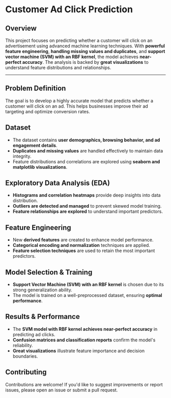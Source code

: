 # Customer Ad Click Prediction

## Overview
This project focuses on predicting whether a customer will click on an advertisement using advanced machine learning techniques. With **powerful feature engineering**, **handling missing values and duplicates**, and **support vector machine (SVM) with an RBF kernel**, the model achieves **near-perfect accuracy**. The analysis is backed by **great visualizations** to understand feature distributions and relationships.

---

## Problem Definition
The goal is to develop a highly accurate model that predicts whether a customer will click on an ad. This helps businesses improve their ad targeting and optimize conversion rates.

## Dataset
- The dataset contains **user demographics, browsing behavior, and ad engagement details**.
- **Duplicates and missing values** are handled effectively to maintain data integrity.
- Feature distributions and correlations are explored using **seaborn and matplotlib visualizations**.

## Exploratory Data Analysis (EDA)
- **Histograms and correlation heatmaps** provide deep insights into data distribution.
- **Outliers are detected and managed** to prevent skewed model training.
- **Feature relationships are explored** to understand important predictors.

## Feature Engineering
- New **derived features** are created to enhance model performance.
- **Categorical encoding and normalization** techniques are applied.
- **Feature selection techniques** are used to retain the most important predictors.

## Model Selection & Training
- **Support Vector Machine (SVM) with an RBF kernel** is chosen due to its strong generalization ability.
- The model is trained on a well-preprocessed dataset, ensuring **optimal performance**.

## Results & Performance
- The **SVM model with RBF kernel achieves near-perfect accuracy** in predicting ad clicks.
- **Confusion matrices and classification reports** confirm the model's reliability.
- **Great visualizations** illustrate feature importance and decision boundaries.

## Contributing
Contributions are welcome! If you'd like to suggest improvements or report issues, please open an issue or submit a pull request.
